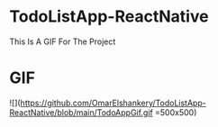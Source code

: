 # TodoListApp-ReactNative
This Is A GIF For The Project 

# GIF
![](https://github.com/OmarElshankery/TodoListApp-ReactNative/blob/main/TodoAppGif.gif =500x500)
